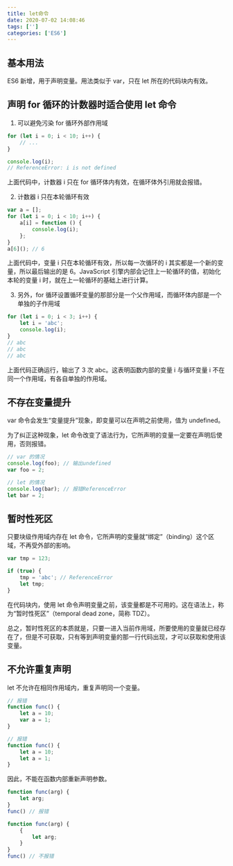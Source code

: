 ```yaml
---
title: let命令
date: 2020-07-02 14:08:46
tags: ['']
categories: ['ES6']
---
```


## 基本用法

ES6 新增，用于声明变量。用法类似于 var，只在 let 所在的代码块内有效。

## 声明 for 循环的计数器时适合使用 let 命令

1.  可以避免污染 for 循环外部作用域

```js
for (let i = 0; i < 10; i++) {
	// ...
}

console.log(i);
// ReferenceError: i is not defined
```

上面代码中，计数器 i 只在 for 循环体内有效，在循环体外引用就会报错。

2.  计数器 i 只在本轮循环有效

```js
var a = [];
for (let i = 0; i < 10; i++) {
	a[i] = function () {
		console.log(i);
	};
}
a[6](); // 6
```

上面代码中，变量 i 只在本轮循环有效，所以每一次循环的 i 其实都是一个新的变量，所以最后输出的是 6。JavaScript 引擎内部会记住上一轮循环的值，初始化本轮的变量 i 时，就在上一轮循环的基础上进行计算。

3.  另外，for 循环设置循环变量的那部分是一个父作用域，而循环体内部是一个单独的子作用域

```js
for (let i = 0; i < 3; i++) {
	let i = 'abc';
	console.log(i);
}
// abc
// abc
// abc
```

上面代码正确运行，输出了 3 次 abc。这表明函数内部的变量 i 与循环变量 i 不在同一个作用域，有各自单独的作用域。

## 不存在变量提升

var 命令会发生“变量提升”现象，即变量可以在声明之前使用，值为 undefined。

为了纠正这种现象，let 命令改变了语法行为，它所声明的变量一定要在声明后使用，否则报错。

```js
// var 的情况
console.log(foo); // 输出undefined
var foo = 2;

// let 的情况
console.log(bar); // 报错ReferenceError
let bar = 2;
```

## 暂时性死区

只要块级作用域内存在 let 命令，它所声明的变量就“绑定”（binding）这个区域，不再受外部的影响。

```js
var tmp = 123;

if (true) {
	tmp = 'abc'; // ReferenceError
	let tmp;
}
```

在代码块内，使用 let 命令声明变量之前，该变量都是不可用的。这在语法上，称为“暂时性死区”（temporal dead zone，简称 TDZ）。

总之，暂时性死区的本质就是，只要一进入当前作用域，所要使用的变量就已经存在了，但是不可获取，只有等到声明变量的那一行代码出现，才可以获取和使用该变量。

## 不允许重复声明

let 不允许在相同作用域内，重复声明同一个变量。

```js
// 报错
function func() {
	let a = 10;
	var a = 1;
}

// 报错
function func() {
	let a = 10;
	let a = 1;
}
```

因此，不能在函数内部重新声明参数。

```js
function func(arg) {
	let arg;
}
func() // 报错

function func(arg) {
	{
		let arg;
	}
}
func() // 不报错
